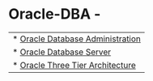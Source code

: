 # Oracle-DBA -
<table>
<tr>
  <td>
* <a href="https://github.com/dev-kumaresan/Oracle-DBA/blob/main/Documentation/Introduction.md">Oracle Database Administration</a>
  </td>
</tr>
<tr>
  <td>
* <a href="https://github.com/dev-kumaresan/Oracle-DBA/blob/main/Documentation/Oracle-Database-Server.md">Oracle Database Server</a>
  </td>
</tr>
<tr>
  <td>
* <a href="https://github.com/dev-kumaresan/Oracle-DBA/blob/main/Documentation/Three-Tier-Architecture.md">Oracle Three Tier Architecture</a>
  </td>
</tr>
</table>
